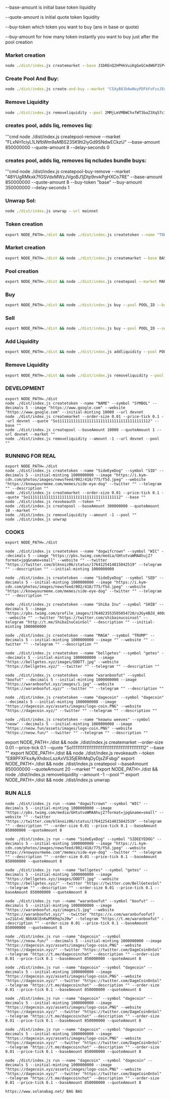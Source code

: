 --base-amount is initial base token liquidity

--quote-amount  is initial quote token liquidity

--buy-token which token you want to buy (ans in base or quote)

--buy-amount for how many token instantly you want to buy just after the pool creation




### Market creation
```cmd
node ./dist/index.js createmarket --base J1bREnQ2HPHkVuiKgGeGCmdW6P3SPvPgCvj5ii4oYHJg --quote So11111111111111111111111111111111111111112 --order-size 0.01 --price-tick 0.01 --url mainnet
```

### Create Pool And Buy:
```cmd
node ./dist/index.js create-and-buy --market "C5XyB8Jb6wNoyPDFkFoFzsJEojPwK1cRHzjs6bwTmi3C" --base-amount 1000000000 --quote-amount 8 --buy-token "base" --buy-amount 480000000
```

### Remove Liquidity
```cmd
node ./dist/index.js removeliquidity --pool 2MMjLmVMBWChxfWT3baZ3Xq57c1Z3UyVoQUZKuz7B6BC --amount -1 --url mainnet
```

### creates pool, adds liq, removes liq:
'''cmd
node ./dist/index.js createpool-remove --market "FLxNH1ciyL1LNfbWm9aMBS235K9ti2iyGd9SNdwECkzU" --base-amount 850000000 --quote-amount 8 --delay-seconds 0


### creates pool, adds liq, removes liq ncludes bundle buys:
'''cmd
node ./dist/index.js createpool-buy-remove --market "48YUgRMkxk7fGSVdxMWzJVgoBJ1jDtp9nvkPgHXCo7RE" --base-amount 850000000 --quote-amount 8 --buy-token "base" --buy-amount 350000000 --delay-seconds 1


### Unwrap Sol:
```cmd
node ./dist/index.js unwrap --url mainnet
```






### Token creation
```cmd
export NODE_PATH=./dist && node ./dist/index.js createtoken --name "TOKEN_NAME" --symbol "TOKEN_SYMBOL" --image "TOKEN_IMAGE_LINK" --decimals 5 --website "web_link" --initial-minting 10000 --url devnet
```

### Market creation
```cmd
export NODE_PATH=./dist && node ./dist/index.js createmarket --base BASE_TOKEN_ADDRESS --quote QUOTE_TOKEN_ADDRESS --order-size 0.01 --price-tick 0.1 --url devnet
```

### Pool creation
```cmd
export NODE_PATH=./dist && node ./dist/index.js createpool --market MAREKET_ID --baseAmount 100 --quoteAmount 1 --url devnet
```

### Buy
```cmd
export NODE_PATH=./dist && node ./dist/index.js buy --pool POOL_ID --buy-token 'base' --amount 100
```

### Sell
```cmd
export NODE_PATH=./dist && node ./dist/index.js buy --pool POOL_ID --sell-token 'base' --amount 100
```

### Add Liquidity
```cmd
export NODE_PATH=./dist && node ./dist/index.js addliquidity --pool POOL_ID --amount 100 --amount-side 'base'
```

### Remove Liquidity
```cmd
export NODE_PATH=./dist && node ./dist/index.js removeliquidity --pool POOL_ID --amount -1 --url 'devnet'
```

### DEVELOPMENT
```
export NODE_PATH=./dist
node ./dist/index.js createtoken --name "NAME" --symbol "SYMBOL" --decimals 5 --image "https://www.google.com" --website "https://www.google.com" --initial-minting 10000 --url devnet
node ./dist/index.js createmarket --order-size 0.01 --price-tick 0.1 --url devnet --quote "So11111111111111111111111111111111111111112" --base ""
node ./dist/index.js createpool --baseAmount 10000 --quoteAmount 1 --url devnet --market ""
node ./dist/index.js removeliquidity --amount -1 --url devnet --pool ""
```

### RUNNING FOR REAL
```
export NODE_PATH=./dist
node ./dist/index.js createtoken --name "SideEyeDog" --symbol "SID" --decimals 5 --initial-minting 1000000000 --image "https://i.kym-cdn.com/photos/images/newsfeed/002/418/775/f5d.jpeg" --website "https://knowyourmeme.com/memes/side-eye-dog" --twitter "" --telegram "" --description ""
node ./dist/index.js createmarket --order-size 0.01 --price-tick 0.1 --quote "So11111111111111111111111111111111111111112" --base ""
node ./dist/index.js revokeauth --token ""
node ./dist/index.js createpool --baseAmount 300000000 --quoteAmount 10 --market ""
node ./dist/index.js removeliquidity --amount -1 --pool ""
node ./dist/index.js unwrap
```

### COOKS
```
export NODE_PATH=./dist

node ./dist/index.js createtoken --name "dogwifcrown" --symbol "WIC" --decimals 5 --image "https://pbs.twimg.com/media/GHtutvaWMAAhujZ?format=jpg&name=small" --website "" --twitter "https://twitter.com/blknoiz06/status/1764125414815842519" --telegram "" --description "" --initial-minting 1000000000

node ./dist/index.js createtoken --name "SideEyeDog" --symbol "SED" --decimals 5 --initial-minting 1000000000 --image "https://i.kym-cdn.com/photos/images/newsfeed/002/418/775/f5d.jpeg" --website "https://knowyourmeme.com/memes/side-eye-dog" --twitter "" --telegram "" --description ""

node ./dist/index.js createtoken --name "Shiba Inu" --symbol "SHIB" --decimals 5 --image "https://pbs.twimg.com/profile_images/1764023553505054720/u3Gy4BZd_400x400.jpg" --website "" --twitter "https://twitter.com/shibainucoinsol" --telegram "http://t.me/ShibaInuCoinSol" --description "" --initial-minting 1000000000

node ./dist/index.js createtoken --name "MAGA" --symbol "TRUMP" --decimals 5 --initial-minting 1000000000 --image "" --website "" --twitter "" --telegram "" --description ""

node ./dist/index.js createtoken --name "bellgetes" --symbol "getes" --decimals 5 --initial-minting 1000000000 --image "https://bellgetes.xyz/images/DDDTT.jpg" --website "https://bellgetes.xyz/" --twitter "" --telegram "" --description ""  

node ./dist/index.js createtoken --name "waranboofut" --symbol "boofut" --decimals 5 --initial-minting 1000000000 --image "https://waranboofut.xyz/images/1.jpg" --website "https://waranboofut.xyz/" --twitter "" --telegram "" --description ""  

node ./dist/index.js createtoken --name "dagecoin" --symbol "dagecoin" --decimals 5 --initial-minting 1000000000 --image "https://dagecoin.xyz/assets/images/logo-coin.PNG" --website "https://dagecoin.xyz/" --twitter "" --telegram "" --description ""  

node ./dist/index.js createtoken --name "keawnu weeves" --symbol "neow" --decimals 5 --initial-minting 1000000000 --image "https://neow.fun/assets/images/logo-coin.PNG" --website "https://neow.fun/" --twitter "" --telegram "" --description ""  

```

export NODE_PATH=./dist && node ./dist/index.js createmarket --order-size 0.01 --price-tick 0.1 --quote "So11111111111111111111111111111111111111112" --base ""
export NODE_PATH=./dist && node ./dist/index.js revokeauth --token "E89PFXFkxAyXhdocLszAxVS35jERhMqDyDjsZiFsbgi"
export NODE_PATH=./dist && node ./dist/index.js createpool --baseAmount 850000000 --quoteAmount 20 --market ""
export NODE_PATH=./dist && node ./dist/index.js removeliquidity --amount -1 --pool ""
export NODE_PATH=./dist && node ./dist/index.js unwrap


### RUN ALLS
```
node ./dist/index.js run --name "dogwifcrown" --symbol "WIC" --decimals 5 --initial-minting 1000000000 --image "https://pbs.twimg.com/media/GHtutvaWMAAhujZ?format=jpg&name=small" --website "" --twitter "https://twitter.com/blknoiz06/status/1764125414815842519" --telegram "" --description "" --order-size 0.01 --price-tick 0.1 --baseAmount 850000000 --quoteAmount 8

node ./dist/index.js run --name "SideEyeDog" --symbol "SIDEEYEDOG" --decimals 5 --initial-minting 1000000000 --image "https://i.kym-cdn.com/photos/images/newsfeed/002/418/775/f5d.jpeg" --website https://knowyourmeme.com"/memes/side-eye-dog" --twitter "" --telegram "" --description "" --order-size 0.01 --price-tick 0.1 --baseAmount 850000000 --quoteAmount 8

node ./dist/index.js run --name "bellgetes" --symbol "getes" --decimals 5 --initial-minting 1000000000 --image "https://bellgetes.xyz/images/DDDTT.jpg" --website "https://bellgetes.xyz/" --twitter "https://twitter.com/BellGetesSol" --telegram "" --description "" --order-size 0.01 --price-tick 0.1 --baseAmount 850000000 --quoteAmount 8

node ./dist/index.js run --name "waranboofut" --symbol "boofut" --decimals 5 --initial-minting 1000000000 --image "https://waranboofut.xyz/images/1.jpg" --website "https://waranboofut.xyz/" --twitter "https://x.com/waranbufoofut?s=21&t=U_NbbXAlEnKwM5KHqJxJ9w" --telegram "https://t.me/waranboofut" --description "" --order-size 0.01 --price-tick 0.1 --baseAmount 850000000 --quoteAmount 8

node ./dist/index.js run --name "dagecoin" --symbol "https://neow.fun/" --decimals 5 --initial-minting 1000000000 --image "https://dagecoin.xyz/assets/images/logo-coin.PNG" --website "https://dagecoin.xyz/" --twitter "https://twitter.com/DageCoinOnSol" --telegram "https://t.me/dagecoinchat" --description "" --order-size 0.01 --price-tick 0.1 --baseAmount 850000000 --quoteAmount 8

node ./dist/index.js run --name "dagecoin" --symbol "dagecoin" --decimals 5 --initial-minting 1000000000 --image "https://dagecoin.xyz/assets/images/logo-coin.PNG" --website "https://dagecoin.xyz/" --twitter "https://twitter.com/DageCoinOnSol" --telegram "https://t.me/dagecoinchat" --description "" --order-size 0.01 --price-tick 0.1 --baseAmount 850000000 --quoteAmount 8

node ./dist/index.js run --name "dagecoin" --symbol "dagecoin" --decimals 5 --initial-minting 1000000000 --image "https://dagecoin.xyz/assets/images/logo-coin.PNG" --website "https://dagecoin.xyz/" --twitter "https://twitter.com/DageCoinOnSol" --telegram "https://t.me/dagecoinchat" --description "" --order-size 0.01 --price-tick 0.1 --baseAmount 850000000 --quoteAmount 8

node ./dist/index.js run --name "dagecoin" --symbol "dagecoin" --decimals 5 --initial-minting 1000000000 --image "https://dagecoin.xyz/assets/images/logo-coin.PNG" --website "https://dagecoin.xyz/" --twitter "https://twitter.com/DageCoinOnSol" --telegram "https://t.me/dagecoinchat" --description "" --order-size 0.01 --price-tick 0.1 --baseAmount 850000000 --quoteAmount 8

node ./dist/index.js run --name "dagecoin" --symbol "dagecoin" --decimals 5 --initial-minting 1000000000 --image "https://dagecoin.xyz/assets/images/logo-coin.PNG" --website "https://dagecoin.xyz/" --twitter "https://twitter.com/DageCoinOnSol" --telegram "https://t.me/dagecoinchat" --description "" --order-size 0.01 --price-tick 0.1 --baseAmount 850000000 --quoteAmount 8

https://www.solanabag.net/ BAG BAG
```
